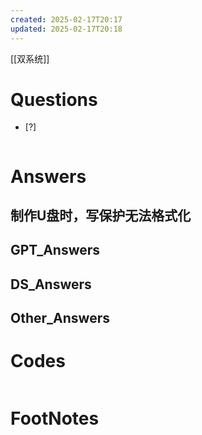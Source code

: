```yaml
---
created: 2025-02-17T20:17
updated: 2025-02-17T20:18
---
```

[[双系统]]

# Questions

- [?] 

```python

```

# Answers
## 制作U盘时，写保护无法格式化



## GPT_Answers


## DS_Answers


## Other_Answers


# Codes

```python

```


# FootNotes

